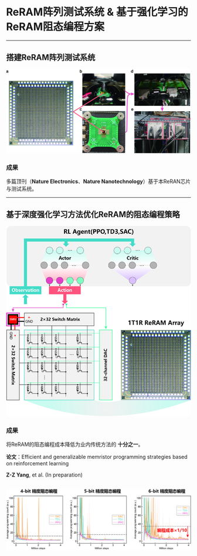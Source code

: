# **ReRAM阵列测试系统 & 基于强化学习的ReRAM阻态编程方案**

---

## **搭建ReRAM阵列测试系统**

![ReRAM setup](./images/reram_setup.jpg)

### **成果**
多篇顶刊（**Nature Electronics**、**Nature Nanotechnology**）基于本ReRAN芯片与测试系统。

---

## **基于深度强化学习方法优化ReRAM的阻态编程策略**

![RL_ReRAM](./images/rl_reram.jpg)

### **成果**
将ReRAM的阻态编程成本降低为业内传统方法的 **十分之一**。

**论文**：Efficient and generalizable memristor programming strategies based on reinforcement learning

**Z-Z Yang**, et al. (In preparation)

![Program_results](./images/program_results.jpg)
---
